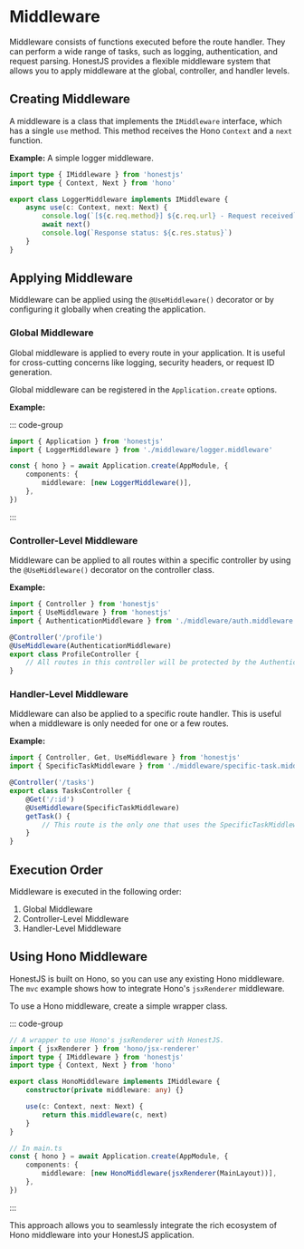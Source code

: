 # Middleware

Middleware consists of functions executed before the route handler. They can perform a wide range of tasks, such as logging, authentication, and request parsing. HonestJS provides a flexible middleware system that allows you to apply middleware at the global, controller, and handler levels.

## Creating Middleware

A middleware is a class that implements the `IMiddleware` interface, which has a single `use` method. This method receives the Hono `Context` and a `next` function.

**Example:** A simple logger middleware.

```typescript
import type { IMiddleware } from 'honestjs'
import type { Context, Next } from 'hono'

export class LoggerMiddleware implements IMiddleware {
	async use(c: Context, next: Next) {
		console.log(`[${c.req.method}] ${c.req.url} - Request received`)
		await next()
		console.log(`Response status: ${c.res.status}`)
	}
}
```

## Applying Middleware

Middleware can be applied using the `@UseMiddleware()` decorator or by configuring it globally when creating the application.

### Global Middleware

Global middleware is applied to every route in your application. It is useful for cross-cutting concerns like logging, security headers, or request ID generation.

Global middleware can be registered in the `Application.create` options.

**Example:**

::: code-group

```typescript [src/main.ts]
import { Application } from 'honestjs'
import { LoggerMiddleware } from './middleware/logger.middleware'

const { hono } = await Application.create(AppModule, {
	components: {
		middleware: [new LoggerMiddleware()],
	},
})
```

:::

### Controller-Level Middleware

Middleware can be applied to all routes within a specific controller by using the `@UseMiddleware()` decorator on the controller class.

**Example:**

```typescript
import { Controller } from 'honestjs'
import { UseMiddleware } from 'honestjs'
import { AuthenticationMiddleware } from './middleware/auth.middleware'

@Controller('/profile')
@UseMiddleware(AuthenticationMiddleware)
export class ProfileController {
	// All routes in this controller will be protected by the AuthenticationMiddleware.
}
```

### Handler-Level Middleware

Middleware can also be applied to a specific route handler. This is useful when a middleware is only needed for one or a few routes.

**Example:**

```typescript
import { Controller, Get, UseMiddleware } from 'honestjs'
import { SpecificTaskMiddleware } from './middleware/specific-task.middleware'

@Controller('/tasks')
export class TasksController {
	@Get('/:id')
	@UseMiddleware(SpecificTaskMiddleware)
	getTask() {
		// This route is the only one that uses the SpecificTaskMiddleware.
	}
}
```

## Execution Order

Middleware is executed in the following order:

1.  Global Middleware
2.  Controller-Level Middleware
3.  Handler-Level Middleware

## Using Hono Middleware

HonestJS is built on Hono, so you can use any existing Hono middleware. The `mvc` example shows how to integrate Hono's `jsxRenderer` middleware.

To use a Hono middleware, create a simple wrapper class.

::: code-group

```typescript [src/middleware/hono.middleware.ts]
// A wrapper to use Hono's jsxRenderer with HonestJS.
import { jsxRenderer } from 'hono/jsx-renderer'
import type { IMiddleware } from 'honestjs'
import type { Context, Next } from 'hono'

export class HonoMiddleware implements IMiddleware {
	constructor(private middleware: any) {}

	use(c: Context, next: Next) {
		return this.middleware(c, next)
	}
}
```

```typescript [src/main.ts]
// In main.ts
const { hono } = await Application.create(AppModule, {
	components: {
		middleware: [new HonoMiddleware(jsxRenderer(MainLayout))],
	},
})
```

:::

This approach allows you to seamlessly integrate the rich ecosystem of Hono middleware into your HonestJS application.
